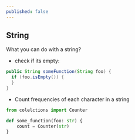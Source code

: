 ```yaml
---
published: false
---
```

## String

What you can do with a string? 

* check if its empty: 

```java
public String someFunction(String foo) {
  if (foo.isEmpty()) {
  }
}
```

* Count frequencies of each character in a string

```python
from colelctions import Counter

def some_function(foo: str) {
    count = Counter(str)
}

```

```java

```